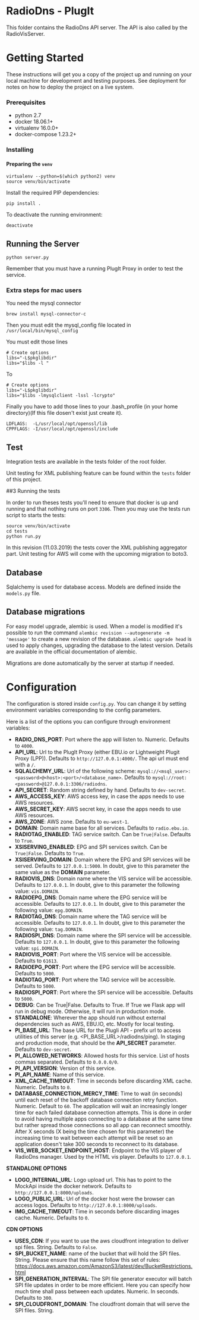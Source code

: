RadioDns - PlugIt
=================

This folder contains the RadioDns API server. The API is also called by the RadioVisServer.

# Getting Started

These instructions will get you a copy of the project up and running on your local machine for development and
testing purposes. See deployment for notes on how to deploy the project on a live system.

### Prerequisites
- python 2.7
- docker 18.06.1+
- virtualenv 16.0.0+
- docker-compose 1.23.2+

### Installing
#### Preparing the `venv`

    virtualenv --python=$(which python2) venv
    source venv/bin/activate
    
Install the required PIP dependencies:

    pip install .
    
To deactivate the running environment:

    deactivate
    
## Running the Server

    python server.py
    
Remember that you must have a running PlugIt Proxy in order to test the service.

### Extra steps for mac users

You need the mysql connector

    brew install mysql-connector-c
    
Then you must edit the mysql_config file located in ```/usr/local/bin/mysql_config```

You must edit those lines

    # Create options 
    libs="-L$pkglibdir"
    libs="$libs -l "
    
To

    # Create options 
    libs="-L$pkglibdir"
    libs="$libs -lmysqlclient -lssl -lcrypto"
    
Finally you have to add those lines to your .bash_profile (in your home directory)(If this file dosen't exist just create it).

    LDFLAGS:  -L/usr/local/opt/openssl/lib
    CPPFLAGS: -I/usr/local/opt/openssl/include

## Test
Integration tests are available in the tests folder of the root folder.

Unit testing for XML publishing feature can be found within the `tests` folder of this project.

##3 Running the tests

In order to run theses tests you'll need to ensure that docker is up and running and that nothing runs on port `3306`.
Then you may use the tests run script to starts the tests:

    source venv/bin/activate
    cd tests
    python run.py
    
In this revision (11.03.2019) the tests cover the XML publishing aggregator part. Unit testing for AWS will come
with the upcoming migration to boto3.

## Database
Sqlalchemy is used for database access. Models are defined inside the `models.py` file.

## Database migrations
For easy model upgrade, alembic is used. When a model is modified it's possible to run the command
`alembic revision --autogenerate -m 'message'` to create a new revision of the database.
`alembic upgrade head` is used to apply changes, upgrading the database to the latest version.
Details are available in the official documentation of alembic.

Migrations are done automatically by the server at startup if needed.

# Configuration
The configuration is stored inside `config.py`. You can change it by setting environment variables corresponding to the config parameters.

Here is a list of the options you can configure through environment variables:
- **RADIO_DNS_PORT**: Port where the app will listen to. Numeric. Defaults to `4000`.
- **API_URL**: Url to the PlugIt Proxy (either EBU.io or Lightweight Plugit Proxy (LPP)). Defaults to `http://127.0.0.1:4000/`.
The api url must end with a `/`.
- **SQLALCHEMY_URL**: Url of the following scheme: `mysql://<msql_user>:<password>@<host>:<port>/<database_name>`. Defaults to
`mysql://root:<password>@127.0.0.1:3306/radiodns`.
- **API_SECRET**: Random string defined by hand. Defaults to `dev-secret`.
- **AWS_ACCESS_KEY**: AWS access key, in case the apps needs to use AWS resources.
- **AWS_SECRET_KEY**: AWS secret key, in case the apps needs to use AWS resources.
- **AWS_ZONE**: AWS zone. Defaults to `eu-west-1`.
- **DOMAIN**: Domain name base for all services. Defaults to `radio.ebu.io`.
- **RADIOTAG_ENABLED**: TAG service switch. Can be `True|False`. Defaults to `True`.
- **XSISERVING_ENABLED**: EPG and SPI services switch. Can be `True|False`. Defaults to `True`.
- **XSISERVING_DOMAIN**: Domain where the EPG and SPI services will be served. Defaults to `127.0.0.1:5000`. In doubt, give
to this parameter the same value as the **DOMAIN** parameter.
- **RADIOVIS_DNS**: Domain name where the VIS service will be accessible. Defaults to `127.0.0.1`. In doubt, give
to this parameter the following value: `vis.DOMAIN`.
- **RADIOEPG_DNS**: Domain name where the EPG service will be accessible. Defaults to `127.0.0.1`. In doubt, give
to this parameter the following value: `epg.DOMAIN`.
- **RADIOTAG_DNS**: Domain name where the TAG service will be accessible. Defaults to `127.0.0.1`. In doubt, give
to this parameter the following value: `tag.DOMAIN`.
- **RADIOSPI_DNS**: Domain name where the SPI service will be accessible. Defaults to `127.0.0.1`. In doubt, give
to this parameter the following value: `spi.DOMAIN`.
- **RADIOVIS_PORT**: Port where the VIS service will be accessible. Defaults to `61613`.
- **RADIOEPG_PORT**: Port where the EPG service will be accessible. Defaults to `5000`.
- **RADIOTAG_PORT**: Port where the TAG service will be accessible. Defaults to `5000`.
- **RADIOSPI_PORT**: Port where the SPI service will be accessible. Defaults to `5000`.
- **DEBUG**: Can be True|False. Defaults to True. If True we Flask app will run in debug mode. Otherwise, it will run in production mode.
- **STANDALONE**: Wherever the app should run without external dependencies such as AWS, EBU.IO, etc.
Mostly for local testing.
- **PI_BASE_URL**: The base URL for the PlugIi API - prefix url to access utilities of this server (e.g. <PI_BASE_URL>/radiodns/ping).
In staging and production mode, that should be the **API_SECRET** parameter. Defaults to `dev-secret`.
- **PI_ALLOWED_NETWORKS**: Allowed hosts for this service. List of hosts commas separated. Defaults to `0.0.0.0/0`.
- **PI_API_VERSION**: Version of this service. 
- **PI_API_NAME**: Name of this service.
- **XML_CACHE_TIMEOUT**: Time in seconds before discarding XML cache. Numeric. Defaults to `0`.
- **DATABASE_CONNECTION_MERCY_TIME**: Time to wait (in seconds) until each reset of the backoff database connection retry 
function. Numeric. Default to `60`. The application will wait an increasingly longer time for each failed database connection attempts.
This is done in order to avoid having multiple apps connecting to a database at the same time but rather spread those
connections so all app can reconnect smoothly. After X seconds (X being the time chosen for this parameter) the increasing
 time to wait between each attempt will be reset so an application doesn't take 300 seconds to reconnect to its database.
- **VIS_WEB_SOCKET_ENDPOINT_HOST**: Endpoint to the VIS player of RadioDns manager. Used by the HTML vis player. Defaults to
`127.0.0.1`.

**STANDALONE OPTIONS**
- **LOGO_INTERNAL_URL**: Logo upload url. This has to point to the MockApi inside the docker network. Defaults to `http://127.0.0.1:8000/uploads`.
- **LOGO_PUBLIC_URL**: Url of the docker host were the browser can access logos. Defaults to `http://127.0.0.1:8000/uploads`.
- **IMG_CACHE_TIMEOUT**: Time in seconds before discarding images cache. Numeric. Defaults to `0`.

**CDN OPTIONS**
- **USES_CDN**: If you want to use the aws cloudfront integration to deliver spi files. String. Defaults to `False`.
- **SPI_BUCKET_NAME**: name of the bucket that will hold the SPI files. String. Please ensure that this name follow this set of rules:
https://docs.aws.amazon.com/AmazonS3/latest/dev/BucketRestrictions.html
- **SPI_GENERATION_INTERVAL**: The SPI file generator executor will batch SPI file updates in order to be more efficient.
Here you can specify how much time shall pass between each updates. Numeric. In seconds. Defaults to `300`.
- **SPI_CLOUDFRONT_DOMAIN**: The cloudfront domain that will serve the SPI files. String.
